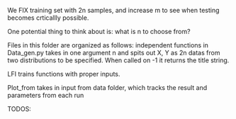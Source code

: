 We FIX training set with 2n samples, and increase m to see when testing becomes crticallly possible.

One potential thing to think about is: what is n to choose from?

Files in this folder are organized as follows: independent functions in Data_gen.py takes in one argument n and spits out X, Y as 2n datas from two distributions to be specified. When called on -1 it returns the title string.

LFI trains functions with proper inputs.

Plot_from takes in input from data folder, which tracks the result and parameters from each run

TODOS:
